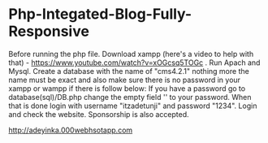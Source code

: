# Php-Integated-Blog-Fully-Responsive
  
Before running the php file.
Download xampp (here's a video to help with that) - https://www.youtube.com/watch?v=xOGcsq5TOGc .
Run Apach and Mysql.
Create a database with the name of "cms4.2.1" nothing more the name must be
exact and also make sure there is no password in your xampp or wampp if there is follow below:
If you have a password go to database(sql)/DB.php change the empty field '' to your password.
When that is done login with username "itzadetunji" and password "1234".
Login and check the website.
Sponsorship is also accepted.




http://adeyinka.000webhsotapp.com

